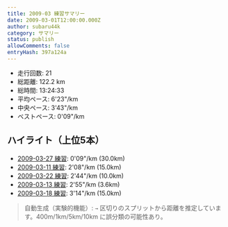 ```yaml
---
title: 2009-03 練習サマリー
date: 2009-03-01T12:00:00.000Z
author: subaru44k
category: サマリー
status: publish
allowComments: false
entryHash: 397a124a
---
```

- 走行回数: 21
- 総距離: 122.2 km
- 総時間: 13:24:33
- 平均ペース: 6'23"/km
- 中央ペース: 3'43"/km
- ベストペース: 0'09"/km

## ハイライト（上位5本）
- [2009-03-27 練習](/2009-03-27-035f5de8375746145ea8b4041abd48cc/): 0'09"/km (30.0km)
- [2009-03-11 練習](/2009-03-11-8fcdb6d94a0f28c3efe55cfa03ca7503/): 2'08"/km (15.0km)
- [2009-03-22 練習](/2009-03-22-a8fc6cb14a2c13818ebcdb9a0faaf41a/): 2'44"/km (10.0km)
- [2009-03-13 練習](/2009-03-13-0a00d1b7e5eb9a2495009a1fadf679c7/): 2'55"/km (3.6km)
- [2009-03-18 練習](/2009-03-18-b5ce2cee22d806495102d11ce48d1a90/): 3'14"/km (15.0km)

> 自動生成（実験的機能）: `→` 区切りのスプリットから距離を推定しています。400m/1km/5km/10km に誤分類の可能性あり。
